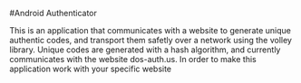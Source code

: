 #Android Authenticator


This is an application that communicates with a website to generate unique authentic codes, and transport them safetly
over a network using the volley library. Unique codes are generated with a hash algorithm, and currently communicates with the website 
dos-auth.us. In order to make this application work with your specific website

